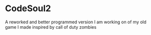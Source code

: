 # CodeSoul2
A reworked and better programmed version I am working on of my old game I made inspired by call of duty zombies
